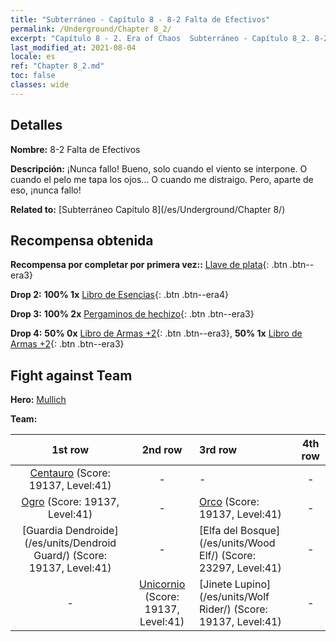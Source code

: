 ```yaml
---
title: "Subterráneo - Capítulo 8 - 8-2 Falta de Efectivos"
permalink: /Underground/Chapter 8_2/
excerpt: "Capítulo 8 - 2. Era of Chaos  Subterráneo - Capítulo 8_2. 8-2 Falta de Efectivos"
last_modified_at: 2021-08-04
locale: es
ref: "Chapter 8_2.md"
toc: false
classes: wide
---
```


## Detalles

 **Nombre:** 8-2 Falta de Efectivos

 **Descripción:** ¡Nunca fallo! Bueno, solo cuando el viento se interpone. O cuando el pelo me tapa los ojos... O cuando me distraigo. Pero, aparte de eso, ¡nunca fallo!

 **Related to:** [Subterráneo Capítulo 8](/es/Underground/Chapter 8/)

## Recompensa obtenida

 **Recompensa por completar por primera vez::** [Llave de plata](/ItemsES/con_693/){: .btn .btn--era3}

 **Drop 2:** **100% 1x** [Libro de Esencias](/ItemsES/mat_39/){: .btn .btn--era4}

 **Drop 3:** **100% 2x** [Pergaminos de hechizo](/ItemsES/con_694/){: .btn .btn--era3}

 **Drop 4:** **50% 0x** [Libro de Armas +2](/ItemsES/mat_32/){: .btn .btn--era3}, **50% 1x** [Libro de Armas +2](/ItemsES/mat_32/){: .btn .btn--era3}


## Fight against Team
 **Hero:** [Mullich](/es/heroes/Mullich/)

 **Team:**


  | 1st row | 2nd row | 3rd row | 4th row |
  |:----:|:----:|:----|:----:|
  | [Centauro](/es/units/Centaur/) (Score: 19137, Level:41)  | - | - | - |
  | [Ogro](/es/units/Ogre/) (Score: 19137, Level:41)  | - | [Orco](/es/units/Orc/) (Score: 19137, Level:41)  | - |
  | [Guardia Dendroide](/es/units/Dendroid Guard/) (Score: 19137, Level:41)  | - | [Elfa del Bosque](/es/units/Wood Elf/) (Score: 23297, Level:41)  | - |
  | - | [Unicornio](/es/units/Unicorn/) (Score: 19137, Level:41)  | [Jinete Lupino](/es/units/Wolf Rider/) (Score: 19137, Level:41)  | - |


